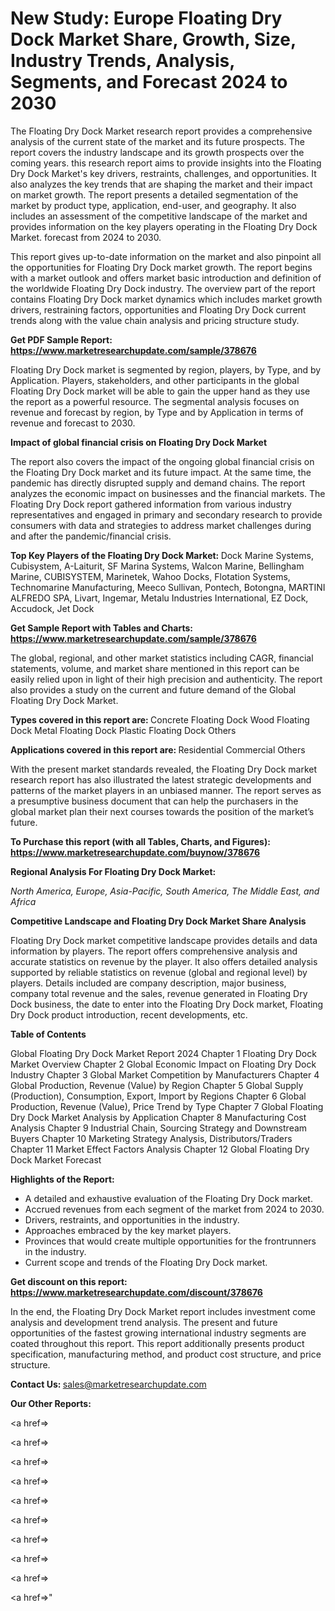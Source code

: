 # New Study: Europe Floating Dry Dock Market Share, Growth, Size, Industry Trends, Analysis, Segments, and Forecast 2024 to 2030

The Floating Dry Dock Market research report provides a comprehensive analysis of the current state of the market and its future prospects. The report covers the industry landscape and its growth prospects over the coming years. this research report aims to provide insights into the Floating Dry Dock Market's key drivers, restraints, challenges, and opportunities. It also analyzes the key trends that are shaping the market and their impact on market growth. The report presents a detailed segmentation of the market by product type, application, end-user, and geography. It also includes an assessment of the competitive landscape of the market and provides information on the key players operating in the Floating Dry Dock Market. forecast from 2024 to 2030.

This report gives up-to-date information on the market and also pinpoint all the opportunities for Floating Dry Dock market growth. The report begins with a market outlook and offers market basic introduction and definition of the worldwide Floating Dry Dock industry. The overview part of the report contains Floating Dry Dock market dynamics which includes market growth drivers, restraining factors, opportunities and Floating Dry Dock current trends along with the value chain analysis and pricing structure study.

<strong><b>Get PDF Sample Report: <a href=https://www.marketresearchupdate.com/sample/378676>https://www.marketresearchupdate.com/sample/378676</a></b></strong>

Floating Dry Dock market is segmented by region, players, by Type, and by Application. Players, stakeholders, and other participants in the global Floating Dry Dock market will be able to gain the upper hand as they use the report as a powerful resource. The segmental analysis focuses on revenue and forecast by region, by Type and by Application in terms of revenue and forecast to 2030.

<strong><b>Impact of global financial crisis on Floating Dry Dock Market</b></strong>

The report also covers the impact of the ongoing global financial crisis on the Floating Dry Dock market and its future impact. At the same time, the pandemic has directly disrupted supply and demand chains. The report analyzes the economic impact on businesses and the financial markets. The Floating Dry Dock report gathered information from various industry representatives and engaged in primary and secondary research to provide consumers with data and strategies to address market challenges during and after the pandemic/financial crisis.

<strong><b>Top Key Players of the Floating Dry Dock Market:
</b></strong>Dock Marine Systems, Cubisystem, A-Laiturit, SF Marina Systems, Walcon Marine, Bellingham Marine, CUBISYSTEM, Marinetek, Wahoo Docks, Flotation Systems, Technomarine Manufacturing, Meeco Sullivan, Pontech, Botongna, MARTINI ALFREDO SPA, Livart, Ingemar, Metalu Industries International, EZ Dock, Accudock, Jet Dock<strong><b>
</b></strong>

<strong><b>Get Sample Report with Tables and Charts: <a href=https://www.marketresearchupdate.com/sample/378676>https://www.marketresearchupdate.com/sample/378676</a></b></strong>

The global, regional, and other market statistics including CAGR, financial statements, volume, and market share mentioned in this report can be easily relied upon in light of their high precision and authenticity. The report also provides a study on the current and future demand of the Global Floating Dry Dock Market.

<strong><b>Types covered in this report are:
</b></strong>Concrete Floating Dock
Wood Floating Dock
Metal Floating Dock
Plastic Floating Dock
Others<strong><b>
</b></strong>

<strong><b>Applications covered in this report are:
</b></strong>Residential
Commercial
Others<strong><b>
</b></strong>

With the present market standards revealed, the Floating Dry Dock market research report has also illustrated the latest strategic developments and patterns of the market players in an unbiased manner. The report serves as a presumptive business document that can help the purchasers in the global market plan their next courses towards the position of the market’s future.

<strong><b>To Purchase this report (with all Tables, Charts, and Figures): <a href=https://www.marketresearchupdate.com/buynow/378676>https://www.marketresearchupdate.com/buynow/378676</a></b></strong>

<strong><b>Regional Analysis For Floating Dry Dock Market:</b></strong>

<em><i>North America, Europe, Asia-Pacific, South America, The Middle East, and Africa</i></em>

<strong><b>Competitive Landscape and Floating Dry Dock Market Share Analysis</b></strong>

Floating Dry Dock market competitive landscape provides details and data information by players. The report offers comprehensive analysis and accurate statistics on revenue by the player. It also offers detailed analysis supported by reliable statistics on revenue (global and regional level) by players. Details included are company description, major business, company total revenue and the sales, revenue generated in Floating Dry Dock business, the date to enter into the Floating Dry Dock market, Floating Dry Dock product introduction, recent developments, etc.

<strong><b>Table of Contents</b></strong>

Global Floating Dry Dock Market Report 2024
Chapter 1 Floating Dry Dock Market Overview
Chapter 2 Global Economic Impact on Floating Dry Dock Industry
Chapter 3 Global Market Competition by Manufacturers
Chapter 4 Global Production, Revenue (Value) by Region
Chapter 5 Global Supply (Production), Consumption, Export, Import by Regions
Chapter 6 Global Production, Revenue (Value), Price Trend by Type
Chapter 7 Global Floating Dry Dock Market Analysis by Application
Chapter 8 Manufacturing Cost Analysis
Chapter 9 Industrial Chain, Sourcing Strategy and Downstream Buyers
Chapter 10 Marketing Strategy Analysis, Distributors/Traders
Chapter 11 Market Effect Factors Analysis
Chapter 12 Global Floating Dry Dock Market Forecast

<strong><b>Highlights of the Report:</b></strong>

- A detailed and exhaustive evaluation of the Floating Dry Dock market.
- Accrued revenues from each segment of the market from 2024 to 2030.
- Drivers, restraints, and opportunities in the industry.
- Approaches embraced by the key market players.
- Provinces that would create multiple opportunities for the frontrunners in the industry.
- Current scope and trends of the Floating Dry Dock market.

<strong><b>Get discount on this report: <a href=https://www.marketresearchupdate.com/discount/378676>https://www.marketresearchupdate.com/discount/378676</a></b></strong>

In the end, the Floating Dry Dock Market report includes investment come analysis and development trend analysis. The present and future opportunities of the fastest growing international industry segments are coated throughout this report. This report additionally presents product specification, manufacturing method, and product cost structure, and price structure.

<strong><b>Contact Us:
</b></strong>sales@marketresearchupdate.com

<strong>Our Other Reports:</strong>

<a href=></a>

<a href=></a>

<a href=></a>

<a href=></a>

<a href=></a>

<a href=></a>

<a href=></a>

<a href=></a>

<a href=></a>

<a href=></a>"
